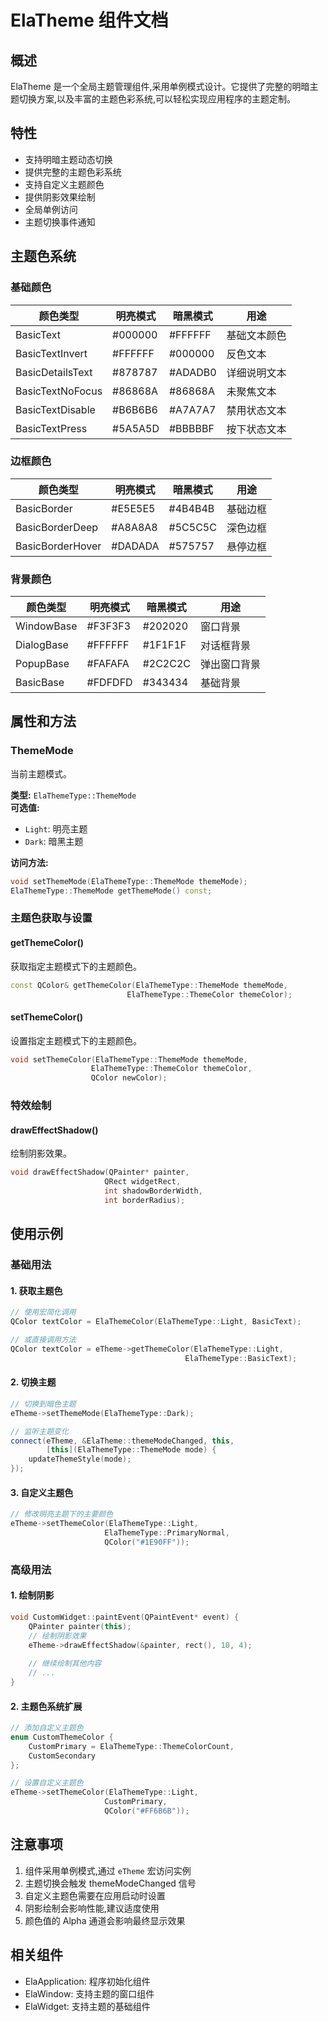 # ElaTheme 组件文档

## 概述
ElaTheme 是一个全局主题管理组件,采用单例模式设计。它提供了完整的明暗主题切换方案,以及丰富的主题色彩系统,可以轻松实现应用程序的主题定制。

## 特性
- 支持明暗主题动态切换
- 提供完整的主题色彩系统
- 支持自定义主题颜色
- 提供阴影效果绘制
- 全局单例访问
- 主题切换事件通知

## 主题色系统

### 基础颜色
| 颜色类型 | 明亮模式 | 暗黑模式 | 用途 |
|---------|---------|----------|------|
| BasicText | #000000 | #FFFFFF | 基础文本颜色 |
| BasicTextInvert | #FFFFFF | #000000 | 反色文本 |
| BasicDetailsText | #878787 | #ADADB0 | 详细说明文本 |
| BasicTextNoFocus | #86868A | #86868A | 未聚焦文本 |
| BasicTextDisable | #B6B6B6 | #A7A7A7 | 禁用状态文本 |
| BasicTextPress | #5A5A5D | #BBBBBF | 按下状态文本 |

### 边框颜色
| 颜色类型 | 明亮模式 | 暗黑模式 | 用途 |
|---------|---------|----------|------|
| BasicBorder | #E5E5E5 | #4B4B4B | 基础边框 |
| BasicBorderDeep | #A8A8A8 | #5C5C5C | 深色边框 |
| BasicBorderHover | #DADADA | #575757 | 悬停边框 |

### 背景颜色
| 颜色类型 | 明亮模式 | 暗黑模式 | 用途 |
|---------|---------|----------|------|
| WindowBase | #F3F3F3 | #202020 | 窗口背景 |
| DialogBase | #FFFFFF | #1F1F1F | 对话框背景 |
| PopupBase | #FAFAFA | #2C2C2C | 弹出窗口背景 |
| BasicBase | #FDFDFD | #343434 | 基础背景 |

## 属性和方法

### ThemeMode
当前主题模式。

**类型:** `ElaThemeType::ThemeMode`  
**可选值:** 
- `Light`: 明亮主题
- `Dark`: 暗黑主题

**访问方法:**
```cpp
void setThemeMode(ElaThemeType::ThemeMode themeMode);
ElaThemeType::ThemeMode getThemeMode() const;
```

### 主题色获取与设置

#### getThemeColor()
获取指定主题模式下的主题颜色。

```cpp
const QColor& getThemeColor(ElaThemeType::ThemeMode themeMode, 
                          ElaThemeType::ThemeColor themeColor);
```

#### setThemeColor()
设置指定主题模式下的主题颜色。

```cpp
void setThemeColor(ElaThemeType::ThemeMode themeMode,
                  ElaThemeType::ThemeColor themeColor, 
                  QColor newColor);
```

### 特效绘制

#### drawEffectShadow()
绘制阴影效果。

```cpp
void drawEffectShadow(QPainter* painter, 
                     QRect widgetRect,
                     int shadowBorderWidth, 
                     int borderRadius);
```

## 使用示例

### 基础用法

#### 1. 获取主题色
```cpp
// 使用宏简化调用
QColor textColor = ElaThemeColor(ElaThemeType::Light, BasicText);

// 或直接调用方法
QColor textColor = eTheme->getThemeColor(ElaThemeType::Light, 
                                       ElaThemeType::BasicText);
```

#### 2. 切换主题
```cpp
// 切换到暗色主题
eTheme->setThemeMode(ElaThemeType::Dark);

// 监听主题变化
connect(eTheme, &ElaTheme::themeModeChanged, this, 
        [this](ElaThemeType::ThemeMode mode) {
    updateThemeStyle(mode);
});
```

#### 3. 自定义主题色
```cpp
// 修改明亮主题下的主要颜色
eTheme->setThemeColor(ElaThemeType::Light,
                     ElaThemeType::PrimaryNormal,
                     QColor("#1E90FF"));
```

### 高级用法

#### 1. 绘制阴影
```cpp
void CustomWidget::paintEvent(QPaintEvent* event) {
    QPainter painter(this);
    // 绘制阴影效果
    eTheme->drawEffectShadow(&painter, rect(), 10, 4);
    
    // 继续绘制其他内容
    // ...
}
```

#### 2. 主题色系统扩展
```cpp
// 添加自定义主题色
enum CustomThemeColor {
    CustomPrimary = ElaThemeType::ThemeColorCount,
    CustomSecondary
};

// 设置自定义主题色
eTheme->setThemeColor(ElaThemeType::Light, 
                     CustomPrimary,
                     QColor("#FF6B6B"));
```

## 注意事项
1. 组件采用单例模式,通过 `eTheme` 宏访问实例
2. 主题切换会触发 themeModeChanged 信号
3. 自定义主题色需要在应用启动时设置
4. 阴影绘制会影响性能,建议适度使用
5. 颜色值的 Alpha 通道会影响最终显示效果

## 相关组件
- ElaApplication: 程序初始化组件
- ElaWindow: 支持主题的窗口组件
- ElaWidget: 支持主题的基础组件
